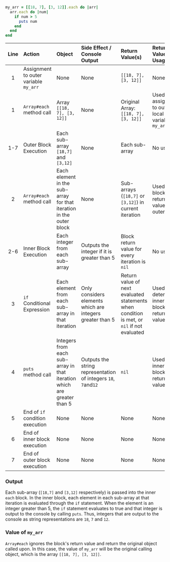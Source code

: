 ```ruby
my_arr = [[18, 7], [3, 12]].each do |arr|
  arr.each do |num|
    if num > 5
      puts num
    end
  end
end
```


| **Line** | **Action**                            | **Object**                                                              | **Side Effect / Console Output**                               | **Return Value(s)**                                                                        | **Return Value's Usage**                             |
| :---:    | :---------                            | :---------                                                              | :-------------------------------                               | :------------------                                                                        | :-----------------------                             |
| 1        | Assignment to outer variable `my_arr` | None                                                                    | None                                                           | `[[18, 7], [3, 12]]`                                                                       | None                                                 |
| 1        | `Array#each` method call              | Array `[[18, 7], [3, 12]]`                                              | None                                                           | Original Array: `[[18, 7], [3, 12]]`                                                       | Used for assignment to outer local variable `my_arr` |
| 1-7      | Outer Block Execution                 | Each sub-array `[18,7]` and `[3,12]`                                        | None                                                           | Each sub-array                                                                             | No usage                                             |
| 2        | `Array#each` method call              | Each element in the sub-array for that iteration in the outer block     | None                                                           | Sub-arrays (`[18,7]` or `[3,12]`) in current iteration                                     | Used as block return values of outer block           |
| 2-6      | Inner Block Execution                 | Each integer from each sub-array                                        | Outputs the integer if it is greater than 5                    | Block return value for every iteration is `nil`                                            | No usage                                             |
| 3        | `if` Conditional Expression           | Each element from each sub-array in that iteration                      | Only considers elements which are integers greater than 5      | Return value of next evaluated statements when condition is met, or `nil` if not evaluated | Used to determine inner block's return value         |
| 4        | `puts` method call                    | Integers from each sub-array in that iteration which are greater than 5 | Outputs the string representation of integers `18`, `7`and`12` | `nil`                                                                                      | Used as inner block's return value                   |
| 5        | End of `if` condition execution       | None                                                                    | None                                                           | None                                                                                       | None                                                 |
| 6        | End of inner block execution          | None                                                                    | None                                                           | None                                                                                       | None                                                 |
| 7        | End of outer block execution          | None                                                                    | None                                                           | None                                                                                       | None                                                 |

### Output
Each sub-array (`[18,7]` and `[3,12]` respectively) is passed into the inner `each` block.
In the inner block, each element in each sub-array at that iteration is evaluated through the `if` statement.
When the element is an integer greater than 5, the `if` statement evaluates to true and that integer is output to the console by calling `puts`.
Thus, integers that are output to the console as string representations are `18`, `7` and `12`.

### Value of `my_arr`
`Array#each` ignores the block's return value and return the original object called upon.
In this case, the value of `my_arr` will be the original calling object, which is the array `[[18, 7], [3, 12]]`.




